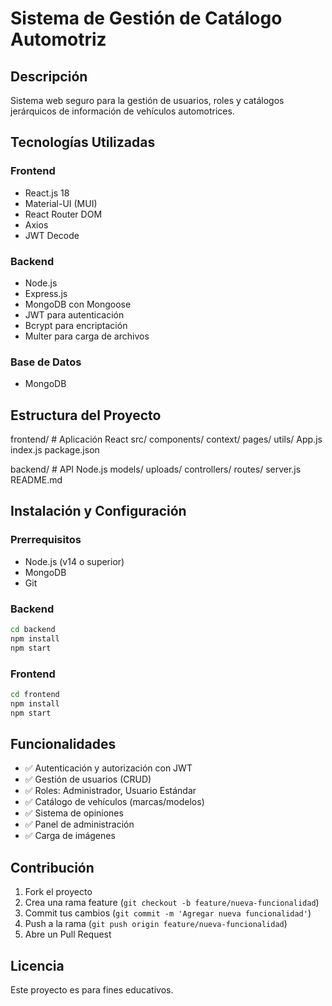 # Sistema de Gestión de Catálogo Automotriz

## Descripción
Sistema web seguro para la gestión de usuarios, roles y catálogos jerárquicos de información de vehículos automotrices.

## Tecnologías Utilizadas

### Frontend
- React.js 18
- Material-UI (MUI)
- React Router DOM
- Axios
- JWT Decode

### Backend
- Node.js
- Express.js
- MongoDB con Mongoose
- JWT para autenticación
- Bcrypt para encriptación
- Multer para carga de archivos

### Base de Datos
- MongoDB

## Estructura del Proyecto
frontend/          # Aplicación React
    src/
        components/
        context/
        pages/
        utils/
        App.js
        index.js
    package.json

backend/           # API Node.js
    models/
    uploads/
    controllers/
    routes/
    server.js
README.md


## Instalación y Configuración

### Prerrequisitos
- Node.js (v14 o superior)
- MongoDB
- Git

### Backend
```bash
cd backend
npm install
npm start
```

### Frontend
```bash
cd frontend
npm install
npm start
```

## Funcionalidades

- ✅ Autenticación y autorización con JWT
- ✅ Gestión de usuarios (CRUD)
- ✅ Roles: Administrador, Usuario Estándar
- ✅ Catálogo de vehículos (marcas/modelos)
- ✅ Sistema de opiniones
- ✅ Panel de administración
- ✅ Carga de imágenes

## Contribución

1. Fork el proyecto
2. Crea una rama feature (`git checkout -b feature/nueva-funcionalidad`)
3. Commit tus cambios (`git commit -m 'Agregar nueva funcionalidad'`)
4. Push a la rama (`git push origin feature/nueva-funcionalidad`)
5. Abre un Pull Request

## Licencia

Este proyecto es para fines educativos.
